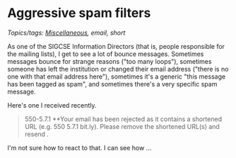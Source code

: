 Aggressive spam filters
=======================

*Topics/tags: [Miscellaneous](index-misc), email, short*

As one of the SIGCSE Information Directors (that is, people responsible for
the mailing lists), I get to see a lot of bounce messages.  Sometimes messages
bounce for strange reasons ("too many loops"), sometimes someone has left
the institution or changed their email address ("there is no one with that 
email address here"), sometimes it's a generic "this message has been tagged
as spam", and sometimes there's a very specific spam message.

Here's one I received recently.

> 550-5.7.1 **Your email has been rejected as it contains a shortened URL (e.g.
550 5.7.1 bit.ly).   Please remove the shortened URL(s) and resend .

I'm not sure how to react to that.  I can see how ...
